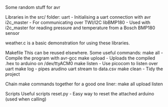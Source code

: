 Some random stuff for avr

Libraries in the src/ folder:
    uart        -   Initialising a uart connection with avr
    i2c_master  -   For communicating over TWI/I2C
    libBMP180   -   Used with i2c_master for reading pressure and temperature from a Bosch BMP180 sensor

weather.c is a basic demonstration for using these libraries.

Makefile
This can be reused elsewhere.
Some useful commands:
    make all        -   Compile the program with avr-gcc
    make upload     -   Uploads the compiled .hex to arduino on /dev/ttyACM0
    make listen     -   Use picocom to listen over uart
    make log        -   pipes arudino uart stream to data.csv
    make clean      -   Tidy the project

Chain make commands together for a good one liner:
    make all upload listen

Scripts
Useful scripts
    reset.py        -   Easy way to reset the attached arduino (used when calling)